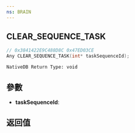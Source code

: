 ```yaml
---
ns: BRAIN
---
```

## CLEAR_SEQUENCE_TASK

```c
// 0x3841422E9C488D8C 0x47ED03CE
Any CLEAR_SEQUENCE_TASK(int* taskSequenceId);
```

```
NativeDB Return Type: void
```

## 參數
* **taskSequenceId**: 

## 返回值
